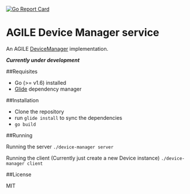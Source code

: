 
[![Go Report Card](https://goreportcard.com/badge/github.com/muka/device-manager)](https://goreportcard.com/report/github.com/muka/device-manager)

# AGILE Device Manager service

An AGILE [DeviceManager](http://agile-iot.github.io/agile-api-spec/docs/html/api.html#iot_agile_DeviceManager) implementation.

***Currently under development***

##Requisites

- Go (>= v1.6) installed
- [Glide](https://github.com/Masterminds/glide) dependency manager

##Installation

- Clone the repository
- run `glide install` to sync the dependencies
- `go build`

##Running

Running the server
`./device-manager server`

Running the client (Currently just create a new Device instance)
`./device-manager client`

##License

MIT
